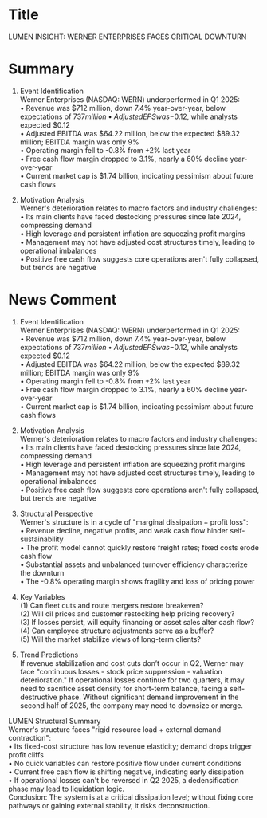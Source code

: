 # Title
LUMEN INSIGHT: WERNER ENTERPRISES FACES CRITICAL DOWNTURN

# Summary
1. Event Identification  
Werner Enterprises (NASDAQ: WERN) underperformed in Q1 2025:  
   • Revenue was $712 million, down 7.4% year-over-year, below expectations of $737 million  
   • Adjusted EPS was -$0.12, while analysts expected $0.12  
   • Adjusted EBITDA was $64.22 million, below the expected $89.32 million; EBITDA margin was only 9%  
   • Operating margin fell to -0.8% from +2% last year  
   • Free cash flow margin dropped to 3.1%, nearly a 60% decline year-over-year  
   • Current market cap is $1.74 billion, indicating pessimism about future cash flows  

2. Motivation Analysis  
Werner's deterioration relates to macro factors and industry challenges:  
   • Its main clients have faced destocking pressures since late 2024, compressing demand  
   • High leverage and persistent inflation are squeezing profit margins  
   • Management may not have adjusted cost structures timely, leading to operational imbalances  
   • Positive free cash flow suggests core operations aren't fully collapsed, but trends are negative  

# News Comment
1. Event Identification  
Werner Enterprises (NASDAQ: WERN) underperformed in Q1 2025:  
   • Revenue was $712 million, down 7.4% year-over-year, below expectations of $737 million  
   • Adjusted EPS was -$0.12, while analysts expected $0.12  
   • Adjusted EBITDA was $64.22 million, below the expected $89.32 million; EBITDA margin was only 9%  
   • Operating margin fell to -0.8% from +2% last year  
   • Free cash flow margin dropped to 3.1%, nearly a 60% decline year-over-year  
   • Current market cap is $1.74 billion, indicating pessimism about future cash flows  

2. Motivation Analysis  
Werner's deterioration relates to macro factors and industry challenges:  
   • Its main clients have faced destocking pressures since late 2024, compressing demand  
   • High leverage and persistent inflation are squeezing profit margins  
   • Management may not have adjusted cost structures timely, leading to operational imbalances  
   • Positive free cash flow suggests core operations aren't fully collapsed, but trends are negative  

3. Structural Perspective  
Werner's structure is in a cycle of "marginal dissipation + profit loss":  
   • Revenue decline, negative profits, and weak cash flow hinder self-sustainability  
   • The profit model cannot quickly restore freight rates; fixed costs erode cash flow  
   • Substantial assets and unbalanced turnover efficiency characterize the downturn  
   • The -0.8% operating margin shows fragility and loss of pricing power  

4. Key Variables  
(1) Can fleet cuts and route mergers restore breakeven?  
(2) Will oil prices and customer restocking help pricing recovery?  
(3) If losses persist, will equity financing or asset sales alter cash flow?  
(4) Can employee structure adjustments serve as a buffer?  
(5) Will the market stabilize views of long-term clients?  

5. Trend Predictions  
If revenue stabilization and cost cuts don’t occur in Q2, Werner may face "continuous losses - stock price suppression - valuation deterioration." If operational losses continue for two quarters, it may need to sacrifice asset density for short-term balance, facing a self-destructive phase. Without significant demand improvement in the second half of 2025, the company may need to downsize or merge.  

LUMEN Structural Summary  
Werner's structure faces "rigid resource load + external demand contraction":  
   • Its fixed-cost structure has low revenue elasticity; demand drops trigger profit cliffs  
   • No quick variables can restore positive flow under current conditions  
   • Current free cash flow is shifting negative, indicating early dissipation  
   • If operational losses can't be reversed in Q2 2025, a dedensification phase may lead to liquidation logic.  
Conclusion: The system is at a critical dissipation level; without fixing core pathways or gaining external stability, it risks deconstruction.
